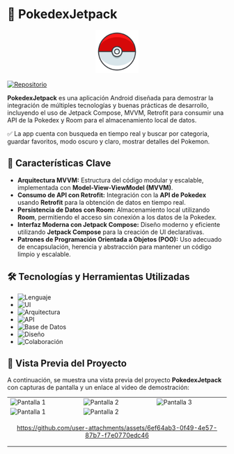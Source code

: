 # 📱 PokedexJetpack

<p align="center">
  <img src="https://github.com/JoffreeM/PokedexJetpack/blob/main/app/src/main/ic_app-playstore.png?raw=true" width="100" alt="Icono de MemoriApp">
</p>

[![Repositorio](https://badgen.net/badge/GitHub/Repositorio/blue)](https://github.com/JoffreeM/PokedexJetpack)

**PokedexJetpack** es una aplicación Android diseñada para demostrar la integración de múltiples tecnologías y buenas prácticas de desarrollo, incluyendo el uso de Jetpack Compose, MVVM, Retrofit para consumir una API de la Pokedex y Room para el almacenamiento local de datos.

✅ La app cuenta con busqueda en tiempo real y buscar por categoria, guardar favoritos, modo oscuro y claro, mostrar detalles del Pokemon.

## 🚀 Características Clave

- **Arquitectura MVVM:** Estructura del código modular y escalable, implementada con **Model-View-ViewModel (MVVM)**.
- **Consumo de API con Retrofit:** Integración con la **API de Pokedex** usando **Retrofit** para la obtención de datos en tiempo real.
- **Persistencia de Datos con Room:** Almacenamiento local utilizando **Room**, permitiendo el acceso sin conexión a los datos de la Pokedex.
- **Interfaz Moderna con Jetpack Compose:** Diseño moderno y eficiente utilizando **Jetpack Compose** para la creación de UI declarativas.
- **Patrones de Programación Orientada a Objetos (POO):** Uso adecuado de encapsulación, herencia y abstracción para mantener un código limpio y escalable.

## 🛠️ Tecnologías y Herramientas Utilizadas

- ![Lenguaje](https://badgen.net/badge/Lenguaje/Kotlin/purple)
- ![UI](https://badgen.net/badge/Framework/Jetpack%20Compose/blue)
- ![Arquitectura](https://badgen.net/badge/Arquitectura/MVVM/orange)
- ![API](https://badgen.net/badge/Consumo%20de%20API/Retrofit/green)
- ![Base de Datos](https://badgen.net/badge/Almacenamiento/Room/red)
- ![Diseño](https://badgen.net/badge/Diseño/Photoshop/blue)
- ![Colaboración](https://badgen.net/badge/Colaboración/Miro/pink)

## 🎥 Vista Previa del Proyecto

A continuación, se muestra una vista previa del proyecto **PokedexJetpack** con capturas de pantalla y un enlace al video de demostración:

<table>
  <tr>
    <td><img src="https://github.com/user-attachments/assets/415a454c-547c-47ae-aa5e-8f128f0d3796" alt="Pantalla 1" width="300"></td>
    <td><img src="https://github.com/user-attachments/assets/6e47187e-4ad8-422c-9b00-2c20cfd62a80" alt="Pantalla 2" width="300"></td>
    <td><img src="https://github.com/user-attachments/assets/638beff3-d5eb-4f15-ad74-d0453a035a06" alt="Pantalla 3" width="300"></td>
  </tr>
  <tr>
    <td><img src="https://github.com/user-attachments/assets/086609d1-3bd7-42a6-a0f6-0b3a8d632ca1" alt="Pantalla 1" width="300"></td>
    <td><img src="https://github.com/user-attachments/assets/aac1be4f-12ec-4430-926a-2de227dc848e" alt="Pantalla 2" width="300"></td>
  </tr>
  <tr>
    <td colspan="3" align="center">

      

https://github.com/user-attachments/assets/6ef64ab3-0f49-4e57-87b7-f7e0770edc46


     
  </tr>
</table>








